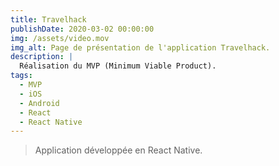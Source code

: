 ```yaml
---
title: Travelhack
publishDate: 2020-03-02 00:00:00
img: /assets/video.mov
img_alt: Page de présentation de l'application Travelhack.
description: |
  Réalisation du MVP (Minimum Viable Product).
tags:
  - MVP
  - iOS
  - Android
  - React
  - React Native
---
```


> Application développée en React Native.


